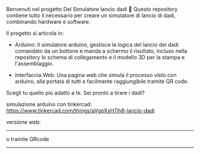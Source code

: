 Benvenuti nel progetto Del Simulatore lancio dadi 🎲
Questo repository contiene tutto il necessario per creare un simulatore di lancio di dadi, combinando hardware e software.

Il progetto si articola in:

- Arduino: Il simulatore arduino, gestisce la logica del lancio dei dadi comandato da un bottone e manda a schermo il risultato, incluso nella repository lo schema di collegamento e il modello 3D per la stampa e l'assemblaggio.

- Interfaccia Web: Una pagina web che simula il processo visto con arduino, alla portata di tutti e facilmente raggiungibile tramite QR code.

Scegli tu quello più adatto a te.
Sei pronto a tirare i dadi?

simulazione arduino con tinkercad:
https://www.tinkercad.com/things/aVgpXsH7ih8-lancio-dadi

versione web:

---

o tramite QRcode

---
